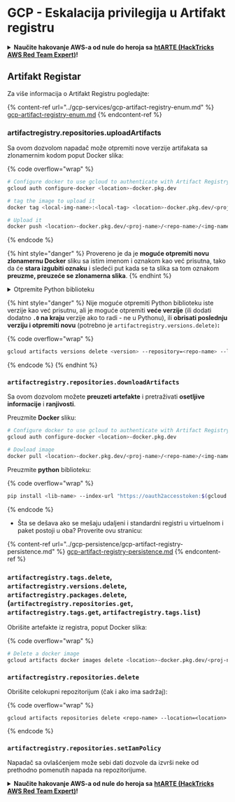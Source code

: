 # GCP - Eskalacija privilegija u Artifakt registru

<details>

<summary><strong>Naučite hakovanje AWS-a od nule do heroja sa</strong> <a href="https://training.hacktricks.xyz/courses/arte"><strong>htARTE (HackTricks AWS Red Team Expert)</strong></a><strong>!</strong></summary>

Drugi načini podrške HackTricks-u:

* Ako želite da vidite **vašu kompaniju reklamiranu na HackTricks-u** ili **preuzmete HackTricks u PDF formatu**, proverite [**PLANOVE ZA PRETPLATU**](https://github.com/sponsors/carlospolop)!
* Nabavite [**zvanični PEASS & HackTricks swag**](https://peass.creator-spring.com)
* Otkrijte [**The PEASS Family**](https://opensea.io/collection/the-peass-family), našu kolekciju ekskluzivnih [**NFT-ova**](https://opensea.io/collection/the-peass-family)
* **Pridružite se** 💬 [**Discord grupi**](https://discord.gg/hRep4RUj7f) ili [**telegram grupi**](https://t.me/peass) ili nas **pratite** na **Twitter-u** 🐦 [**@hacktricks_live**](https://twitter.com/hacktricks_live)**.**
* **Podelite svoje hakovanje trikove slanjem PR-ova na** [**HackTricks**](https://github.com/carlospolop/hacktricks) i [**HackTricks Cloud**](https://github.com/carlospolop/hacktricks-cloud) github repozitorijume.

</details>

## Artifakt Registar

Za više informacija o Artifakt Registru pogledajte:

{% content-ref url="../gcp-services/gcp-artifact-registry-enum.md" %}
[gcp-artifact-registry-enum.md](../gcp-services/gcp-artifact-registry-enum.md)
{% endcontent-ref %}

### artifactregistry.repositories.uploadArtifacts

Sa ovom dozvolom napadač može otpremiti nove verzije artifakata sa zlonamernim kodom poput Docker slika:

{% code overflow="wrap" %}
```bash
# Configure docker to use gcloud to authenticate with Artifact Registry
gcloud auth configure-docker <location>-docker.pkg.dev

# tag the image to upload it
docker tag <local-img-name>:<local-tag> <location>-docker.pkg.dev/<proj-name>/<repo-name>/<img-name>:<tag>

# Upload it
docker push <location>-docker.pkg.dev/<proj-name>/<repo-name>/<img-name>:<tag>
```
{% endcode %}

{% hint style="danger" %}
Provereno je da je **moguće otpremiti novu zlonamernu Docker** sliku sa istim imenom i oznakom kao već prisutna, tako da će **stara izgubiti oznaku** i sledeći put kada se ta slika sa tom oznakom **preuzme, preuzeće se zlonamerna slika**.
{% endhint %}

<details>

<summary>Otpremite Python biblioteku</summary>

**Započnite tako što ćete kreirati biblioteku koju ćete otpremiti** (ako možete preuzeti najnoviju verziju iz registra, možete preskočiti ovaj korak):

1.  **Postavite strukturu projekta**:

* Kreirajte novi direktorijum za vašu biblioteku, na primer, `hello_world_library`.
* Unutar ovog direktorijuma, kreirajte još jedan direktorijum sa imenom vašeg paketa, na primer, `hello_world`.
* Unutar direktorijuma vašeg paketa, kreirajte `__init__.py` fajl. Ovaj fajl može biti prazan ili može sadržati inicijalizacije za vaš paket.

```bash
mkdir hello_world_library
cd hello_world_library
mkdir hello_world
touch hello_world/__init__.py
```
2.  **Napišite kod vaše biblioteke**:

* Unutar direktorijuma `hello_world`, kreirajte novi Python fajl za vaš modul, na primer, `greet.py`.
* Napišite funkciju "Hello, World!":

```python
# hello_world/greet.py
def say_hello():
    return "Hello, World!"
```
3.  **Kreirajte `setup.py` fajl**:

* U korenu vašeg direktorijuma `hello_world_library`, kreirajte `setup.py` fajl.
* Ovaj fajl sadrži metapodatke o vašoj biblioteci i govori Pythonu kako da je instalira.

```python
# setup.py
from setuptools import setup, find_packages

setup(
    name='hello_world',
    version='0.1',
    packages=find_packages(),
    install_requires=[
        # Bilo koje zavisnosti koje vaša biblioteka zahteva
    ],
)
```



**Sada, otpremite biblioteku:**

1.  **Izgradite vaš paket**:

* Iz korena vašeg direktorijuma `hello_world_library`, pokrenite:

```sh
python3 setup.py sdist bdist_wheel
```
2.  **Konfigurišite autentifikaciju za twine** (koristi se za otpremanje vašeg paketa):

* Proverite da imate instaliran `twine` (`pip install twine`).
* Koristite `gcloud` da konfigurišete akreditacije:

{% code overflow="wrap" %}
```sh
twine upload --username 'oauth2accesstoken' --password "$(gcloud auth print-access-token)" --repository-url https://<lokacija>-python.pkg.dev/<project-id>/<repo-name>/ dist/*
```
{% endcode %}

<!---->

3. **Očistite izgradnju**
```bash
rm -rf dist build hello_world.egg-info
```
</details>

{% hint style="danger" %}
Nije moguće otpremiti Python biblioteku iste verzije kao već prisutnu, ali je moguće otpremiti **veće verzije** (ili dodati dodatno **`.0` na kraju** verzije ako to radi - ne u Pythonu), ili **obrisati poslednju verziju i otpremiti novu** (potrebno je `artifactregistry.versions.delete)`**:**

{% code overflow="wrap" %}
```sh
gcloud artifacts versions delete <version> --repository=<repo-name> --location=<location> --package=<lib-name>
```
{% endcode %}
{% endhint %}

### `artifactregistry.repositories.downloadArtifacts`

Sa ovom dozvolom možete **preuzeti artefakte** i pretraživati **osetljive informacije** i **ranjivosti**.

Preuzmite **Docker** sliku:
```sh
# Configure docker to use gcloud to authenticate with Artifact Registry
gcloud auth configure-docker <location>-docker.pkg.dev

# Dowload image
docker pull <location>-docker.pkg.dev/<proj-name>/<repo-name>/<img-name>:<tag>
```
Preuzmite **python** biblioteku:

{% code overflow="wrap" %}
```bash
pip install <lib-name> --index-url "https://oauth2accesstoken:$(gcloud auth print-access-token)@<location>-python.pkg.dev/<project-id>/<repo-name>/simple/" --trusted-host <location>-python.pkg.dev --no-cache-dir
```
{% endcode %}

* Šta se dešava ako se mešaju udaljeni i standardni registri u virtuelnom i paket postoji u oba? Proverite ovu stranicu:

{% content-ref url="../gcp-persistence/gcp-artifact-registry-persistence.md" %}
[gcp-artifact-registry-persistence.md](../gcp-persistence/gcp-artifact-registry-persistence.md)
{% endcontent-ref %}

### `artifactregistry.tags.delete`, `artifactregistry.versions.delete`, `artifactregistry.packages.delete`, (`artifactregistry.repositories.get`, `artifactregistry.tags.get`, `artifactregistry.tags.list`)

Obrišite artefakte iz registra, poput Docker slika:

{% code overflow="wrap" %}
```bash
# Delete a docker image
gcloud artifacts docker images delete <location>-docker.pkg.dev/<proj-name>/<repo-name>/<img-name>:<tag>
```
### `artifactregistry.repositories.delete`

Obrišite celokupni repozitorijum (čak i ako ima sadržaj):

{% code overflow="wrap" %}
```
gcloud artifacts repositories delete <repo-name> --location=<location>
```
{% endcode %}

### `artifactregistry.repositories.setIamPolicy`

Napadač sa ovlašćenjem može sebi dati dozvole da izvrši neke od prethodno pomenutih napada na repozitorijume.

<details>

<summary><strong>Naučite hakovanje AWS-a od nule do heroja sa</strong> <a href="https://training.hacktricks.xyz/courses/arte"><strong>htARTE (HackTricks AWS Red Team Expert)</strong></a><strong>!</strong></summary>

Drugi načini da podržite HackTricks:

* Ako želite da vidite **vašu kompaniju reklamiranu u HackTricks-u** ili **preuzmete HackTricks u PDF formatu** proverite [**SUBSCRIPTION PLANS**](https://github.com/sponsors/carlospolop)!
* Nabavite [**zvanični PEASS & HackTricks swag**](https://peass.creator-spring.com)
* Otkrijte [**The PEASS Family**](https://opensea.io/collection/the-peass-family), našu kolekciju ekskluzivnih [**NFT-ova**](https://opensea.io/collection/the-peass-family)
* **Pridružite se** 💬 [**Discord grupi**](https://discord.gg/hRep4RUj7f) ili [**telegram grupi**](https://t.me/peass) ili nas **pratite** na **Twitter-u** 🐦 [**@hacktricks_live**](https://twitter.com/hacktricks_live)**.**
* **Podelite svoje hakovanje trikove slanjem PR-ova na** [**HackTricks**](https://github.com/carlospolop/hacktricks) i [**HackTricks Cloud**](https://github.com/carlospolop/hacktricks-cloud) github repozitorijume.

</details>
